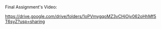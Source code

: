 Final Assignment's Video:

https://drive.google.com/drive/folders/1oPVmygqoMZ3vCHjOjy062oHhMf5T6syZ?usp=sharing